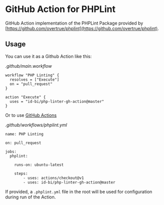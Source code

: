 # GitHub Action for PHPLint

GitHub Action implementation of the PHPLint Package provided by [https://github.com/overtrue/phplint](https://github.com/overtrue/phplint).

## Usage

You can use it as a Github Action like this:

_.github/main.workflow_
```
workflow "PHP Linting" {
  resolves = ["Execute"]
  on = "pull_request"
}

action "Execute" {
  uses = "id-bi/php-linter-gh-action@master"
}

```

Or to use [GitHub Actions](https://github.com/features/actions)

_.github/workflows/phplint.yml_

```
name: PHP Linting

on: pull_request

jobs:
  phplint:

    runs-on: ubuntu-latest

    steps:
        - uses: actions/checkout@v1
        - uses: id-bi/php-linter-gh-action@master

```

If provided, a `.phplint.yml` file in the root will be used for configuration during run of the Action.
